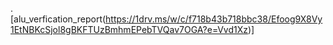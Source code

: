 .[alu_verfication_report(https://1drv.ms/w/c/f718b43b718bbc38/Efoog9X8Vy1EtNBKcSjol8gBKFTUzBmhmEPebTVQav7OGA?e=Vvd1Xz)]
